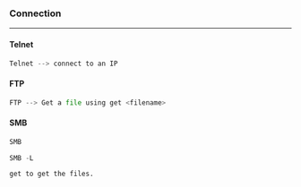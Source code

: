 ### Connection

---

#### Telnet
```py
Telnet --> connect to an IP
```

#### FTP
```py
FTP --> Get a file using get <filename>
```

  
#### SMB
```py
SMB

SMB -L 

get to get the files.
```
